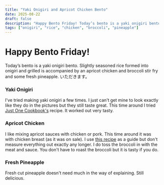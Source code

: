 ```yaml
---
title: "Yaki Onigiri and Apricot Chicken Bento"
date: 2025-08-22
draft: false
description: "Happy Bento Friday! Today’s bento is a yaki onigiri bento. Slightly seasoned rice formed into onigiri and grilled is accompanied by an apricot chicken and broccoli stir fry and some fresh pineapple. いただきます。"
tags: ["onigiri", "rice", "chicken", "broccoli", "pineapple"]
---
```



# Happy Bento Friday!

Today’s bento is a yaki onigiri bento. Slightly seasoned rice formed into onigiri and grilled is accompanied by an apricot chicken and broccoli stir fry and some fresh pineapple. いただきます。

### Yaki Onigiri
I've tried making yaki onigiri a few times. I just can't get mine to look exactly like they do in the pictures but they still taste great. This time around I tried [Just One Cookbook's](https://www.justonecookbook.com/yaki-onigiri-grilled-rice-ball/) recipe. It worked out very tasty.

### Apricot Chicken
I like mixing apricot sauces with chicken or pork. This time around it was with chicken breast (as it was on sale). I use [this recipe](https://www.howsweeteats.com/2020/04/apricot-chicken/) as a guide but don't measure everything out exactly any longer. I do toss the broccoli in with the meat and sauce. You don't have to roast the broccoli but it is tasty if you do.

### Fresh Pineapple
Fresh cut pineapple doesn't need much in the way of explaining. Still delicious.



